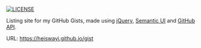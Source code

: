 [![LICENSE](https://img.shields.io/badge/license-MIT-blue.svg)](LICENSE)

Listing site for my GitHub Gists, made using [jQuery](https://jquery.com/), [Semantic UI](https://semantic-ui.com/) and [GitHub API](https://developer.github.com/).

URL: https://heiswayi.github.io/gist
